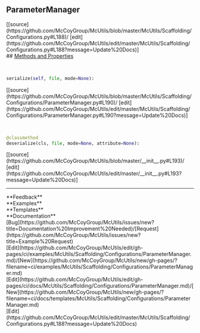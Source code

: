 ## <a id="McUtils.McUtils.Scaffolding.Configurations.ParameterManager">ParameterManager</a> 

<div class="docs-source-link" markdown="1">
[[source](https://github.com/McCoyGroup/McUtils/blob/master/McUtils/Scaffolding/Configurations.py#L188)/
[edit](https://github.com/McCoyGroup/McUtils/edit/master/McUtils/Scaffolding/Configurations.py#L188?message=Update%20Docs)]
</div>









<div class="collapsible-section">
 <div class="collapsible-section collapsible-section-header" markdown="1">
## <a class="collapse-link" data-toggle="collapse" href="#methods" markdown="1"> Methods and Properties</a> <a class="float-right" data-toggle="collapse" href="#methods"><i class="fa fa-chevron-down"></i></a>
 </div>
 <div class="collapsible-section collapsible-section-body collapse show" id="methods" markdown="1">
 
<a id="McUtils.McUtils.Scaffolding.Configurations.ParameterManager.serialize" class="docs-object-method">&nbsp;</a> 
```python
serialize(self, file, mode=None): 
```
<div class="docs-source-link" markdown="1">
[[source](https://github.com/McCoyGroup/McUtils/blob/master/McUtils/Scaffolding/Configurations/ParameterManager.py#L190)/
[edit](https://github.com/McCoyGroup/McUtils/edit/master/McUtils/Scaffolding/Configurations/ParameterManager.py#L190?message=Update%20Docs)]
</div>


<a id="McUtils.McUtils.Scaffolding.Configurations.ParameterManager.deserialize" class="docs-object-method">&nbsp;</a> 
```python
@classmethod
deserialize(cls, file, mode=None, attribute=None): 
```
<div class="docs-source-link" markdown="1">
[[source](https://github.com/McCoyGroup/McUtils/blob/master/__init__.py#L193)/
[edit](https://github.com/McCoyGroup/McUtils/edit/master/__init__.py#L193?message=Update%20Docs)]
</div>
 </div>
</div>












---


<div markdown="1" class="text-secondary">
<div class="container">
  <div class="row">
   <div class="col" markdown="1">
**Feedback**   
</div>
   <div class="col" markdown="1">
**Examples**   
</div>
   <div class="col" markdown="1">
**Templates**   
</div>
   <div class="col" markdown="1">
**Documentation**   
</div>
   <div class="col" markdown="1">
   
</div>
   <div class="col" markdown="1">
   
</div>
   <div class="col" markdown="1">
   
</div>
</div>
  <div class="row">
   <div class="col" markdown="1">
[Bug](https://github.com/McCoyGroup/McUtils/issues/new?title=Documentation%20Improvement%20Needed)/[Request](https://github.com/McCoyGroup/McUtils/issues/new?title=Example%20Request)   
</div>
   <div class="col" markdown="1">
[Edit](https://github.com/McCoyGroup/McUtils/edit/gh-pages/ci/examples/McUtils/Scaffolding/Configurations/ParameterManager.md)/[New](https://github.com/McCoyGroup/McUtils/new/gh-pages/?filename=ci/examples/McUtils/Scaffolding/Configurations/ParameterManager.md)   
</div>
   <div class="col" markdown="1">
[Edit](https://github.com/McCoyGroup/McUtils/edit/gh-pages/ci/docs/McUtils/Scaffolding/Configurations/ParameterManager.md)/[New](https://github.com/McCoyGroup/McUtils/new/gh-pages/?filename=ci/docs/templates/McUtils/Scaffolding/Configurations/ParameterManager.md)   
</div>
   <div class="col" markdown="1">
[Edit](https://github.com/McCoyGroup/McUtils/edit/master/McUtils/Scaffolding/Configurations.py#L188?message=Update%20Docs)   
</div>
   <div class="col" markdown="1">
   
</div>
   <div class="col" markdown="1">
   
</div>
   <div class="col" markdown="1">
   
</div>
</div>
</div>
</div>